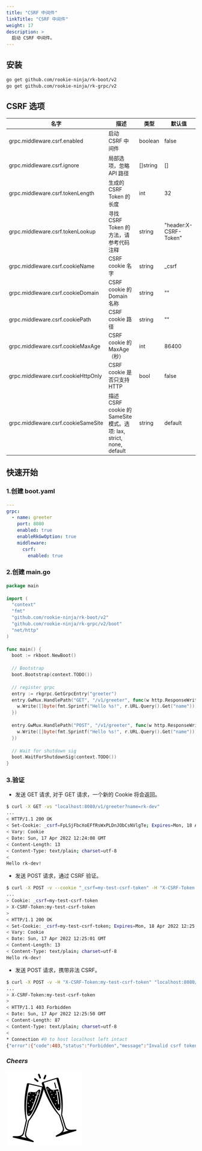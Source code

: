 ```yaml
---
title: "CSRF 中间件"
linkTitle: "CSRF 中间件"
weight: 17
description: >
  启动 CSRF 中间件。
---
```


## 安装
```bash
go get github.com/rookie-ninja/rk-boot/v2
go get github.com/rookie-ninja/rk-grpc/v2
```

## CSRF 选项
| 名字                                  | 描述                                                          | 类型       | 默认值                   |
|-------------------------------------|-------------------------------------------------------------|----------|-----------------------|
| grpc.middleware.csrf.enabled        | 启动 CSRF 中间件                                                 | boolean  | false                 |
| grpc.middleware.csrf.ignore         | 局部选项，忽略 API 路径                                              | []string | []                    |
| grpc.middleware.csrf.tokenLength    | 生成的 CSRF Token 的长度                                          | int      | 32                    |
| grpc.middleware.csrf.tokenLookup    | 寻找 CSRF Token 的方法，请参考代码注释                                   | string   | "header:X-CSRF-Token" |
| grpc.middleware.csrf.cookieName     | CSRF cookie 名字                                              | string   | _csrf                 |
| grpc.middleware.csrf.cookieDomain   | CSRF cookie 的 Domain 名称                                     | string   | ""                    |
| grpc.middleware.csrf.cookiePath     | CSRF cookie 路径                                              | string   | ""                    |
| grpc.middleware.csrf.cookieMaxAge   | CSRF cookie 的 MaxAge（秒）                                     | int      | 86400                 |
| grpc.middleware.csrf.cookieHttpOnly | CSRF cookie 是否只支持 HTTP                                      | bool     | false                 |
| grpc.middleware.csrf.cookieSameSite | 描述 CSRF cookie 的 SameSite 模式。选项: lax, strict, none, default | string   | default               |

## 快速开始
### 1.创建 boot.yaml
```yaml
---
grpc:
  - name: greeter
    port: 8080
    enabled: true
    enableRkGwOption: true
    middleware:
      csrf:
        enabled: true
```

### 2.创建 main.go
```go
package main

import (
  "context"
  "fmt"
  "github.com/rookie-ninja/rk-boot/v2"
  "github.com/rookie-ninja/rk-grpc/v2/boot"
  "net/http"
)

func main() {
  boot := rkboot.NewBoot()

  // Bootstrap
  boot.Bootstrap(context.TODO())

  // register grpc
  entry := rkgrpc.GetGrpcEntry("greeter")
  entry.GwMux.HandlePath("GET", "/v1/greeter", func(w http.ResponseWriter, r *http.Request, pathParams map[string]string) {
    w.Write([]byte(fmt.Sprintf("Hello %s!", r.URL.Query().Get("name"))))
  })

  entry.GwMux.HandlePath("POST", "/v1/greeter", func(w http.ResponseWriter, r *http.Request, pathParams map[string]string) {
    w.Write([]byte(fmt.Sprintf("Hello %s!", r.URL.Query().Get("name"))))
  })

  // Wait for shutdown sig
  boot.WaitForShutdownSig(context.TODO())
}
```

### 3.验证
- 发送 GET 请求, 对于 GET 请求，一个新的 Cookie 将会返回。

```bash
$ curl -X GET -vs "localhost:8080/v1/greeter?name=rk-dev"
...
< HTTP/1.1 200 OK
< Set-Cookie: _csrf=FpLSjFbcXoEFfRsWxPLDnJObCsNVlgTe; Expires=Mon, 18 Apr 2022 12:24:08 GMT
< Vary: Cookie
< Date: Sun, 17 Apr 2022 12:24:08 GMT
< Content-Length: 13
< Content-Type: text/plain; charset=utf-8
< 
Hello rk-dev!
```

- 发送 POST 请求，通过 CSRF 验证。

```bash
$ curl -X POST -v --cookie "_csrf=my-test-csrf-token" -H "X-CSRF-Token:my-test-csrf-token" "localhost:8080/v1/greeter?name=rk-dev"
...
> Cookie: _csrf=my-test-csrf-token
> X-CSRF-Token:my-test-csrf-token
> 
< HTTP/1.1 200 OK
< Set-Cookie: _csrf=my-test-csrf-token; Expires=Mon, 18 Apr 2022 12:25:01 GMT
< Vary: Cookie
< Date: Sun, 17 Apr 2022 12:25:01 GMT
< Content-Length: 13
< Content-Type: text/plain; charset=utf-8
Hello rk-dev!
```

- 发送 POST 请求，携带非法 CSRF。

```bash
$ curl -X POST -v -H "X-CSRF-Token:my-test-csrf-token" "localhost:8080/v1/greeter?name=rk-dev"
...
> X-CSRF-Token:my-test-csrf-token
> 
< HTTP/1.1 403 Forbidden
< Date: Sun, 17 Apr 2022 12:25:50 GMT
< Content-Length: 87
< Content-Type: text/plain; charset=utf-8
< 
* Connection #0 to host localhost left intact
{"error":{"code":403,"status":"Forbidden","message":"Invalid csrf token","details":[]}}
```

### _**Cheers**_
![](../../../../img/user-guide/cheers.png)